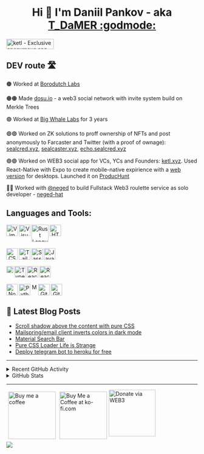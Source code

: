 <h1 align="center">Hi 👋 I'm Daniil Pankov - aka <a href="https://taplink.cc/1_damer">T_DaMER :godmode:</a></h1> 

<a href="https://www.producthunt.com/posts/ketl?utm_source=badge-featured&utm_medium=badge&utm_souce=badge-ketl" target="_blank"><img src="https://api.producthunt.com/widgets/embed-image/v1/featured.svg?post_id=425326&theme=dark" alt="ketl - Exclusive&#0032;anonymous&#0032;app&#0032;for&#0032;founders&#0032;and&#0032;VCs | Product Hunt" style="width: 125px; height: 27px;" width="125" height="27" /></a>

<!-- [![Website](https://img.shields.io/website?label=https://github.com/T-Damer/myPortfolio&style=for-the-badge&url=https%3A%2F%2Fhttps://github.com/T-Damer/myPortfolio)](https://github.com/T-Damer/myPortfolio) -->

<!-- <a href="https://stackoverflow.com/users/14385332/t-damer"><img src="https://stackoverflow.com/users/flair/14385332.png?theme=dark" width="208" height="58" alt="profile for T_DaMER at Stack Overflow, Q&amp;A for professional and enthusiast programmers" title="profile for T_DaMER at Stack Overflow, Q&amp;A for professional and enthusiast programmers"></a> -->

<!-- <a href="https://www.hackthebox.com/badge/image/1376915 -->

<!-- <a href="https://www.codewars.com/users/T_DaMER/"><img src="https://www.codewars.com/users/T_DaMER/badges/large" height="28px" alt="Daniil Pankov on Codewars" title="Daniil Pankov on Codewars"></a> -->

<!-- <a href="https://leetcode.com/T-Damer/" ><img src="https://img.shields.io/badge/dynamic/json?style=for-the-badge&labelColor=black&color=%23ffa116&label=Solved&query=solved&url=https%3A%2F%2Fleetcode-badge.vercel.app%2Fapi%2Fusers%2FT-Damer&logo=leetcode&logoColor=yellow" alt="Daniil Pankov on LeetCode" title="Daniil Pankov on LeetCode" /> </a> -->

<!-- [![monkeytype.badge]](https://monkeytype.com/profile/t_damer) -->

<!-- ![visits.badge](https://komarev.com/ghpvc/?T-Damer&color=ffcc33&style=flat-square&base=42) -->

## DEV route 🛣

🟠 Worked at [Borodutch Labs](https://borodutch.com)

🟠🟠 Made [dosu.io](https://dosu.io) - a web3 social network with invite system build on Merkle Trees

🟣 Worked at [Big Whale Labs](https://bwl.gg) for 3 years

🟣🟣 Worked on ZK solutions to proff ownership of NFTs and post anonymously to Farcaster and Twitter (with a proof of ownage): [sealcred.xyz](https://sealcred.xyz), [sealcaster.xyz](https://sealcaster.xyz), [echo.sealcred.xyz](https://echo.sealcred.xyz)

🟣🟣 Worked on WEB3 social app for VCs, YCs and Founders: [ketl.xyz](https://ketl.xyz). Used React-Native with Expo to create mobile-native expirience with a [web version](https://app.ketl.xyz/1/1) for desktops. Launched it on [ProducHunt](https://www.producthunt.com/posts/ketl?utm_source=badge-featured&utm_medium=badge&utm_souce=badge-ketl)

🔄🎩 Worked with [@neged](https://warpcast.com/neged) to build Fullstack Web3 roulette service as solo developer - [neged-hat](https://neged-hat.app)


<!-- ## Contact me:
<img style="margin: 5px" align="left" alt="T.DaM∑R | Discord" width="50px" src="https://user-images.githubusercontent.com/49658988/147961619-e55ef10b-ac9a-42e9-b0ea-eea37e5b6674.png" />][discord]
<img style="margin: 5px" align="left" alt="T.DaM∑R | Twitter" width="50px" src="https://user-images.githubusercontent.com/49658988/147961429-6bf4debe-f7b7-4fc2-b5f6-34c1d72eada6.png" />][twitter]
<img style="margin: 5px" align="left" alt="T.DaM∑R | LinkedIn" width="50px" src="https://user-images.githubusercontent.com/49658988/147961472-41726a08-9490-4b09-b36d-65ba477e66c8.png" />][linkedin]
<img style="margin: 5px" align="left" alt="T.DaM∑R | Instagram" width="50px" src="https://user-images.githubusercontent.com/49658988/147961566-4a14ac13-a434-4ee6-ba95-9c0305677847.png" />][instagram]
 -->

## Languages and Tools:

<p align="center">
<img align="left" alt="Vim" width="30px" src="https://user-images.githubusercontent.com/49658988/169137953-8458d8ca-8211-4a9f-a524-7e83c9376ae6.png" />
<img align="left" alt="Visual Studio Code" width="30px" src="https://user-images.githubusercontent.com/49658988/147962349-8f85d228-bbbb-4378-859c-19bd8d554165.png" />
<img align="left" alt="Rust Language" width="45px" src="https://user-images.githubusercontent.com/49658988/185892420-e7fa3a3a-8791-492a-9877-777b3a6b96c6.png" />
<img align="left" alt="HTML5" width="30px" src="https://user-images.githubusercontent.com/49658988/147962335-97f9f47e-9082-433c-8650-deac50c2dc08.png" />
  <br clear="left"/>
  <br clear="left"/>
<img align="left" alt="CSS3" width="30px" src="https://user-images.githubusercontent.com/49658988/147962309-c3100993-c758-46bb-9518-c353cf4fab47.png" />
<img align="left" alt="Tailwind" width="30px" src="https://user-images.githubusercontent.com/49658988/147962285-81f7664a-ccf9-4c1d-89d3-aaa83cac8e1f.png" />
<img align="left" alt="Sass" width="30px" src="https://user-images.githubusercontent.com/49658988/147962249-7bac51c8-061b-4248-94ce-29bb54d1e7e7.png" />
<img align="left" alt="JavaScript" width="30px" src="https://user-images.githubusercontent.com/49658988/147962219-24c88371-8fe3-4ae7-b367-553f429696bc.png" />
   <br clear="left"/>
  <br clear="left"/>
<img align="left" alt="Solidity" width="18px" src="https://user-images.githubusercontent.com/49658988/184941161-0dc38e45-ac8b-49c7-a634-56d66a8fa023.png" />
<img align="left" alt="TypeScript" width="30px" src="https://user-images.githubusercontent.com/49658988/147963173-63c79011-f036-4cab-b640-8a3302977481.png" />
<img align="left" alt="React" width="30px" src="https://user-images.githubusercontent.com/49658988/147962186-03112f17-c3dc-419d-9e03-b8f946a7f259.png" />
<img align="left" alt="React-Native" width="30px" src="https://user-images.githubusercontent.com/49658988/214244540-812b9297-d2ba-4bc8-bc6a-3babd040a1fd.png" />
    <br clear="left"/>
  <br clear="left"/>
<img align="left" alt="Node.js" width="30px" src="https://user-images.githubusercontent.com/49658988/147962164-6c767b2d-ae62-4367-8432-5cf12c5da2c3.png" />
<img align="left" alt="Python" width="30px" src="https://user-images.githubusercontent.com/49658988/147962117-b3aa0885-26e3-4623-b97d-56a02ccbc6b0.png" />
<img align="left" alt="MongoDB" width="15px" src="https://user-images.githubusercontent.com/49658988/147962638-a8cf1459-370c-41a5-bc8f-3bb53fbec957.png" />
<img align="left" alt="Git" width="30px" src="https://user-images.githubusercontent.com/49658988/147962068-0df2df18-b71d-43ab-b493-eb68dd92976b.png" />
<img align="left" alt="GitHub" width="30px" src="https://user-images.githubusercontent.com/49658988/147961396-9758386d-92e0-4ee3-8903-9c6e3856f495.png"/>
</p>

 <br clear="left"/>

## 📕 Latest Blog Posts

<!-- BLOG-POST-LIST:START -->
- [Scroll shadow above the content with pure CSS](https://dev.to/tdamer/scroll-shadow-above-the-content-with-pure-css-41a3)
- [Mailspring/email client inverts colors in dark mode](https://dev.to/tdamer/mailspringemail-client-inverts-colors-in-dark-mode-1h4j)
- [Material Search Bar](https://dev.to/tdamer/material-search-bar-2l45)
- [Pure CSS Loader Life is Strange](https://dev.to/tdamer/pure-css-loader-life-is-strange-1bod)
- [Deploy telegram bot to heroku for free](https://dev.to/tdamer/deploy-telegram-bot-to-heroku-for-free-h67)
<!-- BLOG-POST-LIST:END -->

---

<details>
  <summary>Recent GitHub Activity</summary>
  
<!--RECENT_ACTIVITY:start-->
1. ⬆️ Pushed 3 commit(s) to [scalr-dex/scalr-frontend](https://github.com/scalr-dex/scalr-frontend)<br>
2. ⬆️ Pushed 1 commit(s) to [scalr-dex/scalr-frontend](https://github.com/scalr-dex/scalr-frontend)<br>
3. ⬆️ Pushed 1 commit(s) to [scalr-dex/scalr-frontend](https://github.com/scalr-dex/scalr-frontend)<br>
4. ⬆️ Pushed 1 commit(s) to [scalr-dex/scalr-frontend](https://github.com/scalr-dex/scalr-frontend)<br>
5. ⬆️ Pushed 1 commit(s) to [scalr-dex/scalr-frontend](https://github.com/scalr-dex/scalr-frontend)<br>
<!--RECENT_ACTIVITY:end-->

</details>

<details>
  <summary>GitHub Stats</summary>
  <img align="left" alt="T.DaM∑R's GitHub Stats" src="https://github-readme-stats.vercel.app/api?username=T-Damer&&show_icons=true&title_color=ffffff&icon_color=ffcc33&text_color=ffcc33&bg_color=151515" />
</details>

---

<a href='https://www.buymeacoffee.com/tdamer' target='_blank'><img width='125' src='https://user-images.githubusercontent.com/49658988/160226554-5b151b02-50d3-4889-b92c-189c608dcd0d.png' alt='Buy me a coffee' style="margin: 5px" align="left" /></a>

<a href='https://ko-fi.com/L4L27UGGE' target='_blank'><img width='125' src='https://user-images.githubusercontent.com/49658988/160226750-01f3ff68-7fce-47ec-9ff5-cec270029351.png' alt='Buy Me a Coffee at ko-fi.com' style="margin: 5px" align="left"/></a>

<a href='https://app.payflow.me/0x6c9e4f9e8ca34743c3926131dff919bd9d934c9e?pay' target='_blank'><img width='123' src='https://github.com/T-Damer/T-Damer/assets/49658988/fd5bb1ec-b26f-49b6-9a0e-729610c27286.png' alt='Donate via WEB3' /></a>


[website]: https://t-damer.github.io/myPortfolio/#/
[discord]: https://discord.com/users/287475060493516810
[twitter]: https://twitter.com/True_Damer
[instagram]: https://www.instagram.com/t_damer/
[linkedin]: https://linkedin.com/in/t-damer
[thisrepo]: https://github.com/T-Damer/
[monkeytype.badge]: https://img.shields.io/endpoint?style=for-the-badge&url=https%3A%2F%2Fmonkeytype-badge-vhd5lan7mmhz.runkit.sh?message=100wpm
![](https://hit.yhype.me/github/profile?user_id=49658988)
